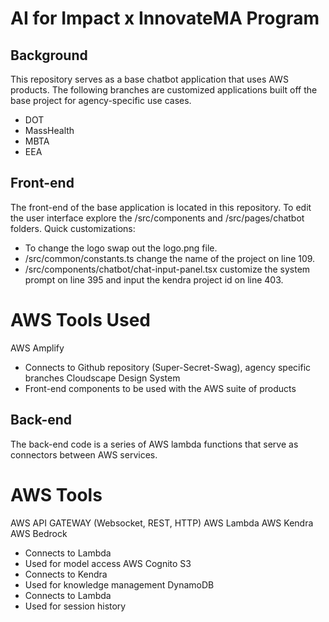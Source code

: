 # AI for Impact x InnovateMA Program
## Background
This repository serves as a base chatbot application that uses AWS products. The following branches are customized applications built off the base project for agency-specific use cases.
- DOT
- MassHealth
- MBTA
- EEA

## Front-end
The front-end of the base application is located in this repository. 
To edit the user interface explore the /src/components and /src/pages/chatbot folders.
Quick customizations:
- To change the logo swap out the logo.png file.
- /src/common/constants.ts change the name of the project on line 109.
- /src/components/chatbot/chat-input-panel.tsx customize the system prompt on line 395 and input the kendra project id on line 403.

# AWS Tools Used
AWS Amplify
- Connects to Github repository (Super-Secret-Swag), agency specific branches
Cloudscape Design System
- Front-end components to be used with the AWS suite of products


## Back-end
The back-end code is a series of AWS lambda functions that serve as connectors between AWS services.

# AWS Tools 
AWS API GATEWAY (Websocket, REST, HTTP)
AWS Lambda
AWS Kendra
AWS Bedrock
- Connects to Lambda
- Used for model access
AWS Cognito
S3
- Connects to Kendra
- Used for knowledge management
DynamoDB
- Connects to Lambda
- Used for session history
